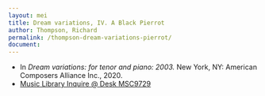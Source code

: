 ```yaml
---
layout: mei
title: Dream variations, IV. A Black Pierrot
author: Thompson, Richard
permalink: /thompson-dream-variations-pierrot/
document:
---
```


- In *Dream variations: for tenor and piano: 2003.* New York, NY: American Composers Alliance Inc., 2020.
- <a href="https://tufts.primo.exlibrisgroup.com/permalink/01TUN_INST/1kc9gia/alma991018728135803851" target="_blank">Music Library Inquire @ Desk MSC9729</a>
